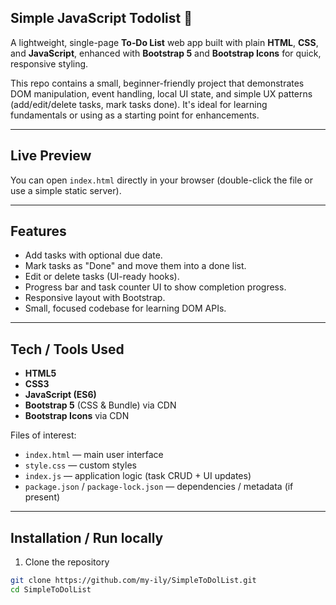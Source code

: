 ## Simple JavaScript Todolist 🌟

A lightweight, single-page **To‑Do List** web app built with plain **HTML**, **CSS**, and **JavaScript**, enhanced with **Bootstrap 5** and **Bootstrap Icons** for quick, responsive styling.

This repo contains a small, beginner-friendly project that demonstrates DOM manipulation, event handling, local UI state, and simple UX patterns (add/edit/delete tasks, mark tasks done). It's ideal for learning fundamentals or using as a starting point for enhancements.

---

## Live Preview

You can open `index.html` directly in your browser (double-click the file or use a simple static server).

---

## Features

- Add tasks with optional due date.
- Mark tasks as "Done" and move them into a done list.
- Edit or delete tasks (UI-ready hooks).
- Progress bar and task counter UI to show completion progress.
- Responsive layout with Bootstrap.
- Small, focused codebase for learning DOM APIs.

---

## Tech / Tools Used

- **HTML5**
- **CSS3**
- **JavaScript (ES6)**
- **Bootstrap 5** (CSS & Bundle) via CDN
- **Bootstrap Icons** via CDN

Files of interest:
- `index.html` — main user interface
- `style.css` — custom styles
- `index.js` — application logic (task CRUD + UI updates)
- `package.json` / `package-lock.json` — dependencies / metadata (if present)

---

## Installation / Run locally

1. Clone the repository
```bash
git clone https://github.com/my-ily/SimpleToDolList.git
cd SimpleToDolList
